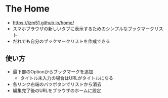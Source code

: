 # The Home
- https://izm51.github.io/home/
- スマホブラウザの新しいタブに表示するためのシンプルなブックマークリスト
- だれでも自分のブックマークリストを作成できる
## 使い方
  - 最下部のOptionからブックマークを追加
    - タイトル未入力の場合はURLがタイトルになる
  - 各リンク右端のバツボタンでリストから消去
  - 編集完了後のURLをブラウザのホームに設定
